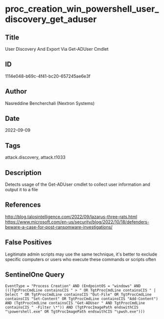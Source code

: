 # proc_creation_win_powershell_user_discovery_get_aduser

## Title
User Discovery And Export Via Get-ADUser Cmdlet

## ID
1114e048-b69c-4f41-bc20-657245ae6e3f

## Author
Nasreddine Bencherchali (Nextron Systems)

## Date
2022-09-09

## Tags
attack.discovery, attack.t1033

## Description
Detects usage of the Get-ADUser cmdlet to collect user information and output it to a file

## References
http://blog.talosintelligence.com/2022/09/lazarus-three-rats.html
https://www.microsoft.com/en-us/security/blog/2022/10/18/defenders-beware-a-case-for-post-ransomware-investigations/

## False Positives
Legitimate admin scripts may use the same technique, it's better to exclude specific computers or users who execute these commands or scripts often

## SentinelOne Query
```
EventType = "Process Creation" AND (EndpointOS = "windows" AND (((TgtProcCmdLine containsCIS " > " OR TgtProcCmdLine containsCIS " | Select " OR TgtProcCmdLine containsCIS "Out-File" OR TgtProcCmdLine containsCIS "Set-Content" OR TgtProcCmdLine containsCIS "Add-Content") AND (TgtProcCmdLine containsCIS "Get-ADUser " AND TgtProcCmdLine containsCIS " -Filter \*")) AND (TgtProcImagePath endswithCIS "\powershell.exe" OR TgtProcImagePath endswithCIS "\pwsh.exe")))

```